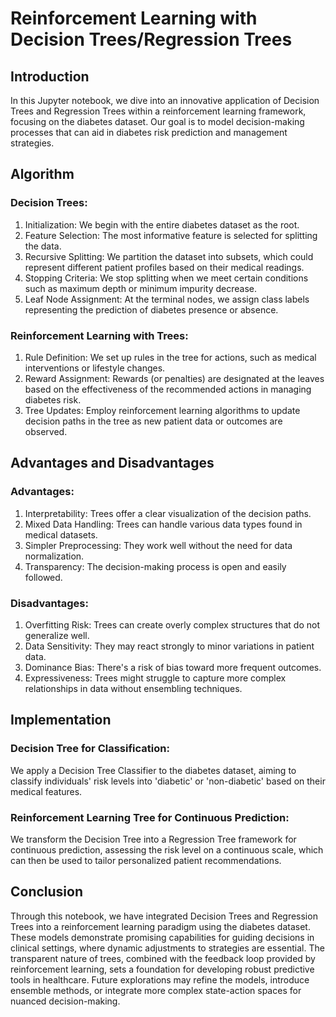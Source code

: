 # **Reinforcement Learning with Decision Trees/Regression Trees**

## **Introduction**

In this Jupyter notebook, we dive into an innovative application of Decision Trees and Regression Trees within a reinforcement learning framework, focusing on the diabetes dataset. Our goal is to model decision-making processes that can aid in diabetes risk prediction and management strategies.

## **Algorithm**

### Decision Trees:

1. Initialization: We begin with the entire diabetes dataset as the root.
2. Feature Selection: The most informative feature is selected for splitting the data.
3. Recursive Splitting: We partition the dataset into subsets, which could represent different patient profiles based on their medical readings.
4. Stopping Criteria: We stop splitting when we meet certain conditions such as maximum depth or minimum impurity decrease.
5. Leaf Node Assignment: At the terminal nodes, we assign class labels representing the prediction of diabetes presence or absence.

### Reinforcement Learning with Trees:

1. Rule Definition: We set up rules in the tree for actions, such as medical interventions or lifestyle changes.
2. Reward Assignment: Rewards (or penalties) are designated at the leaves based on the effectiveness of the recommended actions in managing diabetes risk.
3. Tree Updates: Employ reinforcement learning algorithms to update decision paths in the tree as new patient data or outcomes are observed.

## **Advantages and Disadvantages**

### Advantages:

1. Interpretability: Trees offer a clear visualization of the decision paths.
2. Mixed Data Handling: Trees can handle various data types found in medical datasets.
3. Simpler Preprocessing: They work well without the need for data normalization.
4. Transparency: The decision-making process is open and easily followed.

### Disadvantages:

1. Overfitting Risk: Trees can create overly complex structures that do not generalize well.
2. Data Sensitivity: They may react strongly to minor variations in patient data.
3. Dominance Bias: There's a risk of bias toward more frequent outcomes.
4. Expressiveness: Trees might struggle to capture more complex relationships in data without ensembling techniques.

## **Implementation**

### Decision Tree for Classification:

We apply a Decision Tree Classifier to the diabetes dataset, aiming to classify individuals' risk levels into 'diabetic' or 'non-diabetic' based on their medical features.

### Reinforcement Learning Tree for Continuous Prediction:

We transform the Decision Tree into a Regression Tree framework for continuous prediction, assessing the risk level on a continuous scale, which can then be used to tailor personalized patient recommendations.

## **Conclusion**

Through this notebook, we have integrated Decision Trees and Regression Trees into a reinforcement learning paradigm using the diabetes dataset. These models demonstrate promising capabilities for guiding decisions in clinical settings, where dynamic adjustments to strategies are essential. The transparent nature of trees, combined with the feedback loop provided by reinforcement learning, sets a foundation for developing robust predictive tools in healthcare. Future explorations may refine the models, introduce ensemble methods, or integrate more complex state-action spaces for nuanced decision-making.
